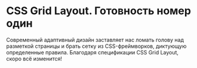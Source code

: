 CSS Grid Layout. Готовность номер один
========================

Современный адаптивный дизайн заставляет нас ломать голову над разметкой страницы и брать сетку из CSS-фреймворков, диктующую определенные правила. Благодаря спецификации CSS Grid Layout, скоро всё изменится!
